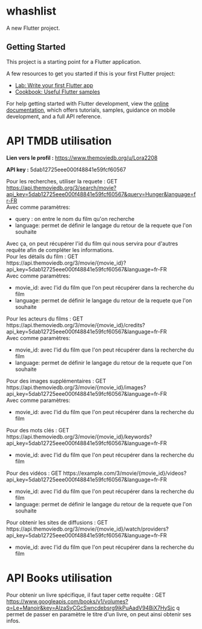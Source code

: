# whashlist

A new Flutter project.

## Getting Started

This project is a starting point for a Flutter application.

A few resources to get you started if this is your first Flutter project:

- [Lab: Write your first Flutter app](https://docs.flutter.dev/get-started/codelab)
- [Cookbook: Useful Flutter samples](https://docs.flutter.dev/cookbook)

For help getting started with Flutter development, view the
[online documentation](https://docs.flutter.dev/), which offers tutorials,
samples, guidance on mobile development, and a full API reference.

# API TMDB utilisation
<b>Lien vers le profil :</b> https://www.themoviedb.org/u/Lora2208

<b>API key :</b> 5dab12725eee000f48841e59fcf60567

Pour les recherches, utiliser la requete : 
GET https://api.themoviedb.org/3/search/movie?api_key=5dab12725eee000f48841e59fcf60567&query=Hunger&language=fr-FR </br>
Avec comme paramètres: </br>
<ul>
<li>query : on entre le nom du film qu'on recherche</li>
<li>language: permet de définir le langage du retour de la requete que l'on souhaite</li>
</ul>
Avec ça, on peut récupérer l'id du film qui nous servira pour d'autres requête afin de compléter les informations. </br>
Pour les détails du film :
GET https://api.themoviedb.org/3/movie/{movie_id}?api_key=5dab12725eee000f48841e59fcf60567&language=fr-FR </br>
Avec comme paramètres: </br>
<ul>
<li>movie_id: avec l'id du film que l'on peut récupérer dans la recherche du film</li>
<li>language: permet de définir le langage du retour de la requete que l'on souhaite</li>
</ul>
Pour les acteurs du films :
GET https://api.themoviedb.org/3/movie/{movie_id}/credits?api_key=5dab12725eee000f48841e59fcf60567&language=fr-FR </br>
Avec comme paramètres: </br>
<ul>
<li>movie_id: avec l'id du film que l'on peut récupérer dans la recherche du film</li>
<li>language: permet de définir le langage du retour de la requete que l'on souhaite</li>
</ul>
Pour des images supplémentaires :
GET https://api.themoviedb.org/3/movie/{movie_id}/images?api_key=5dab12725eee000f48841e59fcf60567&language=fr-FR </br>
Avec comme paramètres:
<ul>
<li>movie_id: avec l'id du film que l'on peut récupérer dans la recherche du film</li>
</ul>
Pour des mots clés :
GET https://api.themoviedb.org/3/movie/{movie_id}/keywords?api_key=5dab12725eee000f48841e59fcf60567&language=fr-FR </br>
<ul>
<li>movie_id: avec l'id du film que l'on peut récupérer dans la recherche du film</li>
</ul>
Pour des vidéos :
GET  https://example.com/3/movie/{movie_id}/videos?api_key=5dab12725eee000f48841e59fcf60567&language=fr-FR </br>
<ul>
<li>movie_id: avec l'id du film que l'on peut récupérer dans la recherche du film</li>
<li>language: permet de définir le langage du retour de la requete que l'on souhaite</li>
</ul>
Pour obtenir les sites de diffusions :
GET https://api.themoviedb.org/3/movie/{movie_id}/watch/providers?api_key=5dab12725eee000f48841e59fcf60567&language=fr-FR </br>
<ul>
<li>movie_id: avec l'id du film que l'on peut récupérer dans la recherche du film</li>
</ul>

# API Books utilisation
Pour obtenir un livre spécifique, il faut taper cette requête :
GET https://www.googleapis.com/books/v1/volumes?q=Le+Manoir&key=AIzaSyCGcSwncdebsrg9ikPuAadV94BiX7HySjc
q permet de passer en paramètre le titre d'un livre, on peut ainsi obtenir ses infos.